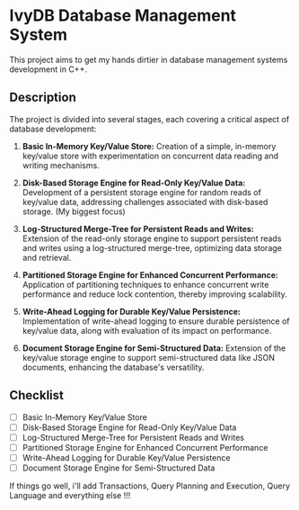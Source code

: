 # IvyDB Database Management System

This project aims to get my hands dirtier in database management systems development in C++.

## Description

The project is divided into several stages, each covering a critical aspect of database development:

1. **Basic In-Memory Key/Value Store:** Creation of a simple, in-memory key/value store with experimentation on concurrent data reading and writing mechanisms.

2. **Disk-Based Storage Engine for Read-Only Key/Value Data:** Development of a persistent storage engine for random reads of key/value data, addressing challenges associated with disk-based storage. (My biggest focus)

3. **Log-Structured Merge-Tree for Persistent Reads and Writes:** Extension of the read-only storage engine to support persistent reads and writes using a log-structured merge-tree, optimizing data storage and retrieval.

4. **Partitioned Storage Engine for Enhanced Concurrent Performance:** Application of partitioning techniques to enhance concurrent write performance and reduce lock contention, thereby improving scalability.

5. **Write-Ahead Logging for Durable Key/Value Persistence:** Implementation of write-ahead logging to ensure durable persistence of key/value data, along with evaluation of its impact on performance.

6. **Document Storage Engine for Semi-Structured Data:** Extension of the key/value storage engine to support semi-structured data like JSON documents, enhancing the database's versatility.

## Checklist

- [ ] Basic In-Memory Key/Value Store
- [ ] Disk-Based Storage Engine for Read-Only Key/Value Data
- [ ] Log-Structured Merge-Tree for Persistent Reads and Writes
- [ ] Partitioned Storage Engine for Enhanced Concurrent Performance
- [ ] Write-Ahead Logging for Durable Key/Value Persistence
- [ ] Document Storage Engine for Semi-Structured Data

If things go well, i'll add Transactions, Query Planning and Execution, Query Language and everything else !!!
